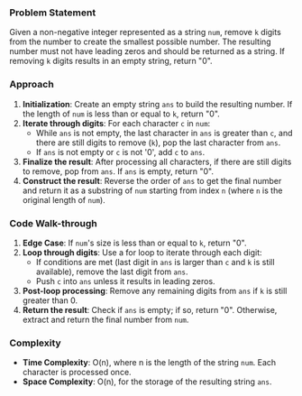 ### Problem Statement
Given a non-negative integer represented as a string `num`, remove `k` digits from the number to create the smallest possible number. The resulting number must not have leading zeros and should be returned as a string. If removing `k` digits results in an empty string, return "0".

### Approach
1. **Initialization**: Create an empty string `ans` to build the resulting number. If the length of `num` is less than or equal to `k`, return "0".
2. **Iterate through digits**: For each character `c` in `num`:
   - While `ans` is not empty, the last character in `ans` is greater than `c`, and there are still digits to remove (`k`), pop the last character from `ans`.
   - If `ans` is not empty or `c` is not '0', add `c` to `ans`.
3. **Finalize the result**: After processing all characters, if there are still digits to remove, pop from `ans`. If `ans` is empty, return "0".
4. **Construct the result**: Reverse the order of `ans` to get the final number and return it as a substring of `num` starting from index `n` (where `n` is the original length of `num`).

### Code Walk-through
1. **Edge Case**: If `num`'s size is less than or equal to `k`, return "0".
2. **Loop through digits**: Use a for loop to iterate through each digit:
   - If conditions are met (last digit in `ans` is larger than `c` and `k` is still available), remove the last digit from `ans`.
   - Push `c` into `ans` unless it results in leading zeros.
3. **Post-loop processing**: Remove any remaining digits from `ans` if `k` is still greater than 0.
4. **Return the result**: Check if `ans` is empty; if so, return "0". Otherwise, extract and return the final number from `num`.

### Complexity
- **Time Complexity**: O(n), where n is the length of the string `num`. Each character is processed once.
- **Space Complexity**: O(n), for the storage of the resulting string `ans`.
